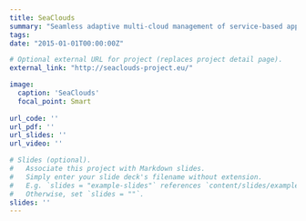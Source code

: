 ```yaml
---
title: SeaClouds
summary: "Seamless adaptive multi-cloud management of service-based applications."
tags:
date: "2015-01-01T00:00:00Z"

# Optional external URL for project (replaces project detail page).
external_link: "http://seaclouds-project.eu/"

image:
  caption: 'SeaClouds'
  focal_point: Smart
  
url_code: ''
url_pdf: ''
url_slides: ''
url_video: ''

# Slides (optional).
#   Associate this project with Markdown slides.
#   Simply enter your slide deck's filename without extension.
#   E.g. `slides = "example-slides"` references `content/slides/example-slides.md`.
#   Otherwise, set `slides = ""`.
slides: ''
---
```

<!-- Here you can insert a description -->

